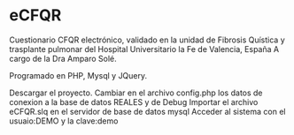 # eCFQR
Cuestionario CFQR electrónico, validado en la unidad de Fibrosis Quística y trasplante pulmonar del Hospital Universitario la Fe de Valencia, España
A cargo de la Dra Amparo Solé.

Programado en PHP, Mysql y JQuery.

Descargar el proyecto.
Cambiar en el archivo config.php los datos de conexion a la base de datos REALES y de Debug
Importar el archivo eCFQR.slq en el servidor de base de datos mysql
Acceder al sistema con el usuaio:DEMO y la clave:demo

